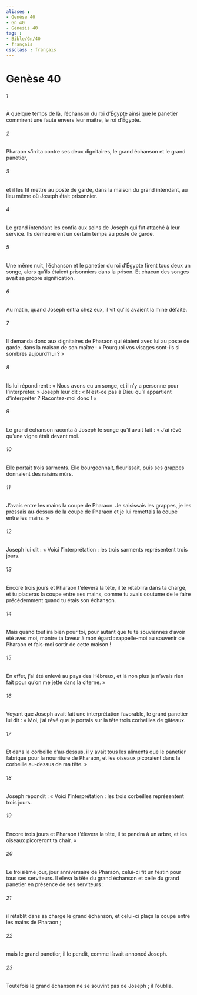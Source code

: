 ```yaml
---
aliases : 
- Genèse 40
- Gn 40
- Genesis 40
tags : 
- Bible/Gn/40
- français
cssclass : français
---
```


# Genèse 40

###### 1
À quelque temps de là, l’échanson du roi d’Égypte ainsi que le panetier commirent une faute envers leur maître, le roi d’Égypte.
###### 2
Pharaon s’irrita contre ses deux dignitaires, le grand échanson et le grand panetier,
###### 3
et il les fit mettre au poste de garde, dans la maison du grand intendant, au lieu même où Joseph était prisonnier.
###### 4
Le grand intendant les confia aux soins de Joseph qui fut attaché à leur service. Ils demeurèrent un certain temps au poste de garde.
###### 5
Une même nuit, l’échanson et le panetier du roi d’Égypte firent tous deux un songe, alors qu’ils étaient prisonniers dans la prison. Et chacun des songes avait sa propre signification.
###### 6
Au matin, quand Joseph entra chez eux, il vit qu’ils avaient la mine défaite.
###### 7
Il demanda donc aux dignitaires de Pharaon qui étaient avec lui au poste de garde, dans la maison de son maître : « Pourquoi vos visages sont-ils si sombres aujourd’hui ? »
###### 8
Ils lui répondirent : « Nous avons eu un songe, et il n’y a personne pour l’interpréter. » Joseph leur dit : « N’est-ce pas à Dieu qu’il appartient d’interpréter ? Racontez-moi donc ! »
###### 9
Le grand échanson raconta à Joseph le songe qu’il avait fait : « J’ai rêvé qu’une vigne était devant moi.
###### 10
Elle portait trois sarments. Elle bourgeonnait, fleurissait, puis ses grappes donnaient des raisins mûrs.
###### 11
J’avais entre les mains la coupe de Pharaon. Je saisissais les grappes, je les pressais au-dessus de la coupe de Pharaon et je lui remettais la coupe entre les mains. »
###### 12
Joseph lui dit : « Voici l’interprétation : les trois sarments représentent trois jours.
###### 13
Encore trois jours et Pharaon t’élèvera la tête, il te rétablira dans ta charge, et tu placeras la coupe entre ses mains, comme tu avais coutume de le faire précédemment quand tu étais son échanson.
###### 14
Mais quand tout ira bien pour toi, pour autant que tu te souviennes d’avoir été avec moi, montre ta faveur à mon égard : rappelle-moi au souvenir de Pharaon et fais-moi sortir de cette maison !
###### 15
En effet, j’ai été enlevé au pays des Hébreux, et là non plus je n’avais rien fait pour qu’on me jette dans la citerne. »
###### 16
Voyant que Joseph avait fait une interprétation favorable, le grand panetier lui dit : « Moi, j’ai rêvé que je portais sur la tête trois corbeilles de gâteaux.
###### 17
Et dans la corbeille d’au-dessus, il y avait tous les aliments que le panetier fabrique pour la nourriture de Pharaon, et les oiseaux picoraient dans la corbeille au-dessus de ma tête. »
###### 18
Joseph répondit : « Voici l’interprétation : les trois corbeilles représentent trois jours.
###### 19
Encore trois jours et Pharaon t’élèvera la tête, il te pendra à un arbre, et les oiseaux picoreront ta chair. »
###### 20
Le troisième jour, jour anniversaire de Pharaon, celui-ci fit un festin pour tous ses serviteurs. Il éleva la tête du grand échanson et celle du grand panetier en présence de ses serviteurs :
###### 21
il rétablit dans sa charge le grand échanson, et celui-ci plaça la coupe entre les mains de Pharaon ;
###### 22
mais le grand panetier, il le pendit, comme l’avait annoncé Joseph.
###### 23
Toutefois le grand échanson ne se souvint pas de Joseph ; il l’oublia.
